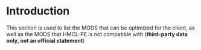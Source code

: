 # Introduction

This section is used to list the MODS that can be optimized for the client, as well as the MODS that HMCL-PE is not compatible with (**third-party data only, not an official statement**)
